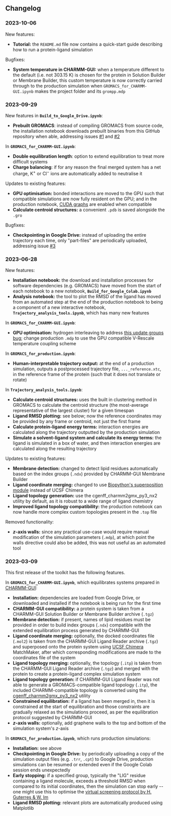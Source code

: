 ## Changelog

### 2023-10-06

New features:

* **Tutorial:** the `README.md` file now contains a quick-start guide describing how to run a protein-ligand simulation

Bugfixes:

* **System temperature in CHARMM-GUI:** when a temperature different to the default (i.e. not 303.15 K) is chosen for the protein in Solution Builder or Membrane Builder, this custom temperature is now correctly carried through to the production simulation when `GROMACS_for_CHARMM-GUI.ipynb` makes the project folder and its `grompp.mdp`

### 2023-09-29

New features in **`Build_to_Google_Drive.ipynb`**:

* **Prebuilt GROMACS**: instead of compiling GROMACS from source code, the installation notebook downloads prebuilt binaries from this GitHub repository when able, addressing issues [#1](https://github.com/bioinfkaustin/gromacs-on-colab/issues/1) and [#2](https://github.com/bioinfkaustin/gromacs-on-colab/issues/2)

In **`GROMACS_for_CHARMM-GUI.ipynb`**:

* **Double equilibration length**: option to extend equilibration to treat more difficult systems
* **Charge balancing**: if for any reason the final merged system has a net charge, $\mathrm{K}^+$ or $\mathrm{Cl}^-$ ions are automatically added to neutralise it

Updates to existing features:

* **GPU optimisation:** bonded interactions are moved to the GPU such that compatible simulations are now fully resident on the GPU; and in the production notebook, [CUDA graphs](https://developer.nvidia.com/blog/a-guide-to-cuda-graphs-in-gromacs-2023) are enabled when compatible
* **Calculate centroid structures:** a convenient `.pdb` is saved alongside the `.gro`

Bugfixes:

* **Checkpointing in Google Drive:** instead of uploading the entire trajectory each time, only "part-files" are periodically uploaded, addressing issue [#3](https://github.com/bioinfkaustin/gromacs-on-colab/issues/3)

### 2023-06-28

New features:

* **Installation notebook:** the download and installation processes for software dependencies (e.g. GROMACS) have moved from the start of each notebook to a new notebook, **`Build_for_Google_Colab.ipynb`**
* **Analysis notebook:** the tool to plot the RMSD of the ligand has moved from an automated step at the end of the production notebook to being a component of a new interactive notebook, **`Trajectory_analysis_tools.ipynb`**, which has many new features 

In **`GROMACS_for_CHARMM-GUI.ipynb`**:

* **GPU optimisation:** hydrogen interleaving to address [this update groups bug](https://gromacs.bioexcel.eu/t/gpu-update-giving-error-with-protein-ligand-complex/5925); change production `.mdp` to use the GPU compatible V-Rescale temperature coupling scheme

In **`GROMACS_for_production.ipynb`**:

* **Human-interpretable trajectory output:** at the end of a production simulation, outputs a postprocessed trajectory file, `..._reference.xtc`, in the reference frame of the protein (such that it does not translate or rotate)

In **`Trajectory_analysis_tools.ipynb`**:

* **Calculate centroid structures:** uses the built in clustering method in GROMACS to calculate the centroid structure (the most-average representative of the largest cluster) for a given timespan
* **Ligand RMSD plotting:** see below; now the reference coordinates may be provided by any frame or centroid, not just the first frame 
* **Calculate protein-ligand energy terms:** interaction energies are calculated along the trajectory outputted by the production simulation
* **Simulate a solvent-ligand system and calculate its energy terms:** the ligand is simulated in a box of water, and then interaction energies are calculated along the resulting trajectory 

Updates to existing features:

* **Membrane detection:** changed to detect lipid residues automatically based on the index groups (`.ndx`) provided by CHARMM-GUI Membrane Builder
* **Ligand coordinate merging:** changed to use [Biopython's superposition module](https://biopython.org/docs/1.75/api/Bio.PDB.Superimposer.html) instead of UCSF Chimera
* **Ligand topology generation:** use the cgenff\_charmm2gmx\_py3\_nx2 utility by default, as it is robust to a wide range of ligand chemistry
* **Improved ligand topology compatibility:** the production notebook can now handle more complex custom topologies present in the `.top` file 

Removed functionality:

* **_z_-axis walls:** since any practical use-case would require manual modification of the simulation parameters (`.mdp`), at which point the walls directive could also be added, this was not useful as an automated tool

### 2023-03-09

This first release of the toolkit has the following features.

In **`GROMACS_for_CHARMM-GUI.ipynb`**, which equilibrates systems prepared in [CHARMM-GUI](https://www.charmm-gui.org/):

* **Installation:** dependencies are loaded from Google Drive, or downloaded and installed if the notebook is being run for the first time
* **CHARMM-GUI compatibility:** a protein system is taken from a CHARMM-GUI Solution Builder or Membrane Builder archive (`.tgz`)
* **Membrane detection:** if present, names of lipid residues must be provided in order to build index groups (`.ndx`) compatible with the extended equilibration process generated by CHARMM-GUI
* **Ligand coordinate merging:** optionally, the docked coordinates file (`.mol2`) is taken from the CHARMM-GUI Ligand Reader archive (`.tgz`) and superposed onto the protein system using [UCSF Chimera](https://www.cgl.ucsf.edu/chimera/) MatchMaker, after which corresponding modifications are made to the coordinates file of the system
* **Ligand topology merging:** optionally, the topology (`.itp`) is taken from the CHARMM-GUI Ligand Reader archive (`.tgz`) and merged with the protein to create a protein-ligand complex simulation system
* **Ligand topology generation:** if CHARMM-GUI Ligand Reader was not able to generate a GROMACS-compatible ligand topology (`.itp`), the included CHARMM-compatible topology is converted using the [cgenff\_charmm2gmx\_py3\_nx2](http://mackerell.umaryland.edu/charmm_ff.shtml#gromacs) utility
* **Constrained equilibration:** if a ligand has been merged in, then it is constrained at the start of equilibration and those constraints are gradually relaxed as the simulations proceed, as per the equilibration protocol suggested by CHARMM-GUI
* **_z_-axis walls:** optionally, add graphene walls to the top and bottom of the simulation system's _z_-axis

In **`GROMACS_for_production.ipynb`**, which runs production simulations:

* **Installation:** see above
* **Checkpointing in Google Drive:** by periodically uploading a copy of the simulation output files (e.g. `.trr`, `.cpt`) to Google Drive, production simulations can be resumed or extended even if the Google Colab session ends unexpectedly
* **Early stopping:** if a specified group, typically the "LIG" residue containing a ligand molecule, exceeds a threshold RMSD when compared to its initial coordinates, then the simulation can stop early -- one might use this to optimise the [virtual screening protocol by H. Guterres & W. Im](https://www.ncbi.nlm.nih.gov/pmc/articles/PMC7534544/)
* **Ligand RMSD plotting:** relevant plots are automatically produced using Matplotlib

